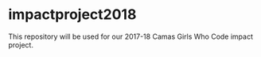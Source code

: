 # impactproject2018
This repository will be used for our 2017-18 Camas Girls Who Code impact project.
